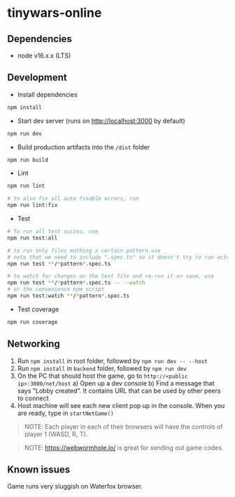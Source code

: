 # tinywars-online

## Dependencies

-   node v16.x.x (LTS)

## Development

-   Install dependencies

```sh
npm install
```

-   Start dev server (runs on [http://localhost:3000](http://localhost:3000) by default)

```sh
npm run dev
```

-   Build production artifacts into the `/dist` folder

```sh
npm run build
```

-   Lint

```sh
npm run lint

# to also fix all auto fixable errors, run
npm run lint:fix
```

-   Test

```sh
# To run all test suites, use
npm run test:all

# to run only files mathing a certain pattern use
# note that we need to include ".spec.ts" so it doesn't try to run actual source files
npm run test **/*pattern*.spec.ts

# to watch for changes on the test file and re-run it on save, use
npm run test **/*pattern*.spec.ts -- --watch
# or the convenience npm script
npm run test:watch **/*pattern*.spec.ts
```

- Test coverage

```sh
npm run coverage
```

## Networking

 1) Run `npm install` in root folder, followed by `npm run dev -- --host`
 2) Run `npm install` in `backend` folder, followed by `npm run dev`
 3) On the PC that should host the game, go to `http://<public ip>:3000/net/host`
	a) Open up a dev console
	b) Find a message that says "Lobby created". It contains URL that can be used by other peers to connect
 4) Host machine will see each new client pop up in the console. When you are ready, type in `startNetGame()`

> NOTE: Each player in each of their browsers will have the controls of player 1 (WASD, R, T).

> NOTE: https://webwormhole.io/ is great for sending out game codes.

## Known issues

Game runs very sluggish on Waterfox browser.

